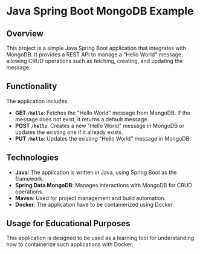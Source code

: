 # Java Spring Boot MongoDB Example

## Overview
This project is a simple Java Spring Boot application that integrates with MongoDB. It provides a REST API to manage a "Hello World" message, allowing CRUD operations such as fetching, creating, and updating the message.

## Functionality
The application includes:
- **GET `/hello`**: Fetches the "Hello World" message from MongoDB. If the message does not exist, it returns a default message.
- **POST `/hello`**: Creates a new "Hello World" message in MongoDB or updates the existing one if it already exists.
- **PUT `/hello`**: Updates the existing "Hello World" message in MongoDB.

## Technologies
- **Java**: The application is written in Java, using Spring Boot as the framework.
- **Spring Data MongoDB**: Manages interactions with MongoDB for CRUD operations.
- **Maven**: Used for project management and build automation.
- **Docker**: The application have to be containerized using Docker.

## Usage for Educational Purposes
This application is designed to be used as a learning tool for understanding how to containerize such applications with Docker.
